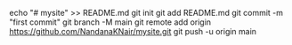 echo "# mysite" >> README.md
git init
git add README.md
git commit -m "first commit"
git branch -M main
git remote add origin https://github.com/NandanaKNair/mysite.git
git push -u origin main
